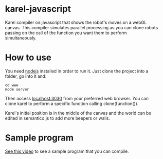 # karel-javascript
Karel compiler on javascript that shows the robot's moves on a webGL canvas. This compiler simulates parallel processing as you can clone robots passing on the call of the function you want them to perform simultaneously.


# How to use
You need [nodejs](https://nodejs.org/en/) installed in order to run it.
Just clone the project into a folder, go into it and:

```
cd www
node server
```

Then access [localhost:3030](http://localhost:3030) from your preferred web browser.
You can clone karel to perform a specific function calling clone(function()).

Karel's initial position is in the middle of the canvas and the world can be edited in semantico.js to add more beepers or walls.

# Sample program
[See this video](https://drive.google.com/file/d/0B4V-uRwVjwi4eDYxbkNqbWZvU1k/view) to see a sample program that you can compile.
